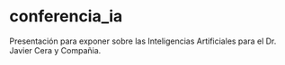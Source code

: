 # conferencia_ia
 Presentación para exponer sobre las Inteligencias Artificiales para el Dr. Javier Cera y Compañia.
